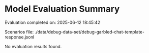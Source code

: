 # Model Evaluation Summary

Evaluation completed on: 2025-06-12 18:45:42

Scenarios file: ./data/debug-data-set/debug-garbled-chat-template-response.jsonl

No evaluation results found.